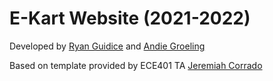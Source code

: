# E-Kart Website (2021-2022)

Developed by [Ryan Guidice](https://github.com/rguidice) and [Andie Groeling](https://github.com/QuercusFelis)

Based on template provided by ECE401 TA [Jeremiah Corrado](https://github.com/jeremiah-corrado)
